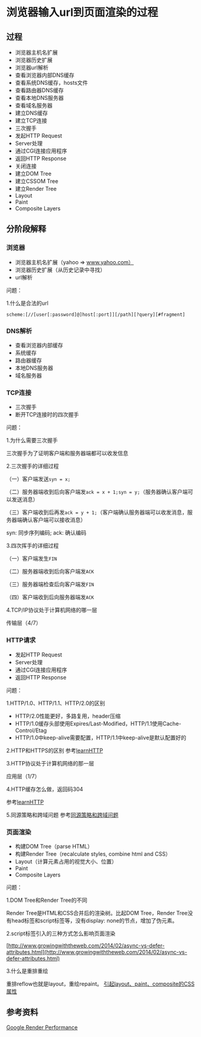 # 浏览器输入url到页面渲染的过程

## 过程

* 浏览器主机名扩展
* 浏览器历史扩展
* 浏览器url解析
* 查看浏览器内部DNS缓存
* 查看系统DNS缓存，hosts文件
* 查看路由器DNS缓存
* 查看本地DNS服务器
* 查看域名服务器
* 建立DNS缓存
* 建立TCP连接
* 三次握手
* 发起HTTP Request
* Server处理
* 通过CGI连接应用程序
* 返回HTTP Response
* 关闭连接
* 建立DOM Tree
* 建立CSSOM Tree
* 建立Render Tree
* Layout
* Paint
* Composite Layers

## 分阶段解释
### 浏览器
* 浏览器主机名扩展（yahoo => www.yahoo.com）
* 浏览器历史扩展（从历史记录中寻找）
* url解析

问题：

1.什么是合法的url

    scheme:[//[user[:password]@]host[:port]][/path][?query][#fragment]

### DNS解析
* 查看浏览器内部缓存
* 系统缓存
* 路由器缓存
* 本地DNS服务器
* 域名服务器

### TCP连接
* 三次握手
* 断开TCP连接时的四次握手

问题：

1.为什么需要三次握手

三次握手为了证明客户端和服务器端都可以收发信息

2.三次握手的详细过程

（一）客户端发送`syn = x;`

（二）服务器端收到后向客户端发`ack = x + 1;syn = y;`（服务器确认客户端可以发送消息）

（三）客户端收到后再发`ack = y + 1;`（客户端确认服务器端可以收发消息，服务器端确认客户端可以接收消息）

syn: 同步序列编码; ack: 确认编码

3.四次挥手的详细过程

（一）客户端发生`FIN`

（二）服务器端收到后向客户端发`ACK`

（三）服务器端检查后向客户端发`FIN`

（四）客户端收到后向服务器端发`ACK`

4.TCP/IP协议处于计算机网络的哪一层

传输层（4/7）

### HTTP请求
* 发起HTTP Request
* Server处理
* 通过CGI连接应用程序
* 返回HTTP Response

问题：

1.HTTP/1.0、HTTP/1.1、HTTP/2.0的区别
* HTTP/2.0性能更好，多路复用，header压缩
* HTTP/1.0缓存头部使用Expires/Last-Modified，HTTP/1.1使用Cache-Control/Etag
* HTTP/1.0中keep-alive需要配置，HTTP/1.1中keep-alive是默认配置好的

2.HTTP和HTTPS的区别
参考[learnHTTP](https://github.com/freedomcly/learnHTTP/blob/master/server/simple-https.js)

3.HTTP协议处于计算机网络的那一层

应用层（1/7）

4.HTTP缓存怎么做，返回码304

参考[learnHTTP](https://github.com/freedomcly/learnHTTP#http-%E7%BC%93%E5%AD%98)

5.同源策略和跨域问题
参考[同源策略和跨域问题](同源策略和跨域问题.md)

### 页面渲染
* 构建DOM Tree（parse HTML）
* 构建Render Tree（recalculate styles, combine html and CSS）
* Layout（计算元素占用的视觉大小、位置）
* Paint
* Composite Layers

问题：

1.DOM Tree和Render Tree的不同

Render Tree是HTML和CSS合并后的渲染树。比起DOM Tree，Render Tree没有head标签和script标签等，没有display: none的节点，增加了伪元素。

2.script标签引入的三种方式怎么影响页面渲染

[http://www.growingwiththeweb.com/2014/02/async-vs-defer-attributes.html](http://www.growingwiththeweb.com/2014/02/async-vs-defer-attributes.html)

3.什么是重排重绘

重排reflow也就是layout，重绘repaint。
[引起layout、paint、composite的CSS属性](https://csstriggers.com/)

## 参考资料

[Google Render Performance](https://developers.google.com/web/fundamentals/performance/rendering/)
